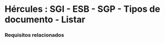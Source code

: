 # Hércules : SGI \- ESB \- SGP \- Tipos de documento \- Listar



### Requisitos relacionados






